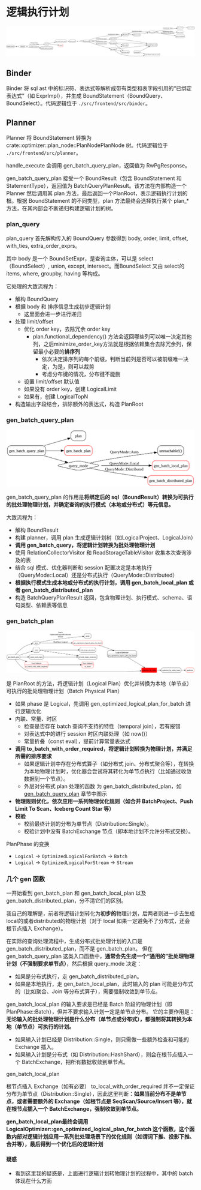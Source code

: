 
# 逻辑执行计划

![](./source/logic_plan.svg)

## Binder

Binder 将 sql ast 中的标识符、表达式等解析成带有类型和表字段引用的“已绑定表达式”（如 ExprImpl），并生成 BoundStatement（BoundQuery、BoundSelect）。代码逻辑位于 `./src/frontend/src/binder`。

## Planner  

Planner 将 BoundStatement 转换为 crate::optimizer::plan_node::PlanNodePlanNode 树。代码逻辑位于 `./src/frontend/src/planner`。

handle_execute 会调用 gen_batch_query_plan，返回值为 RwPgResponse。

gen_batch_query_plan 接受一个 BoundResult（包含 BoundStatement 和 StatementType），返回值为 BatchQueryPlanResult。该方法在内部构造一个 Planner 然后调用其 plan 方法，最后返回一个PlanRoot，表示逻辑执行计划的根。根据 BoundStatement 的不同类型，plan 方法最终会选择执行某个 plan_* 方法，在其内部会不断递归构建逻辑计划的树。


### plan_query

plan_query 首先解构传入的 BoundQuery 参数得到 body, order, limit, offset, with_ties, extra_order_exprs。

其中 body 是一个 BoundSetExpr，是查询主体，可以是 select（BoundSelect）, union, except, intersect。而BoundSelect 又由 select的items, where, groupby, having 等构成。

它处理的大致流程为：

- 解构 BoundQuery
- 根据 body 和 排序信息生成初步逻辑计划
    - 这里面会进一步进行递归
- 处理 limit/offset
    - 优化 order key，去除冗余 order key
        - plan.functional_dependency() 方法会返回哪些列可以唯一决定其他列，之后minimize_order_key方法就是根据依赖集合去除冗余列，保留最小必要的**排序列**
            - 依次决定排序列的每个前缀，判断当前列是否可以被前缀唯一决定，为是，则可以裁剪
            - 考虑分布键的情况，分布键不能删
    - 设置 limit/offset 默认值
    - 如果没有 order key，创建 LogicalLimit
    - 如果有，创建 LogicalTopN
- 构造输出字段结合，排除额外的表达式，构造 PlanRoot

### gen_batch_query_plan

![](./source/gen_batch_query_plan.svg)

gen_batch_query_plan 的作用是**将绑定后的 sql（BoundResult）转换为可执行的批处理物理计划，并确定查询的执行模式（本地或分布式）等元信息。**

大致流程为：
- 解构 BoundResult
- 构建 planner，调用 plan 生成逻辑计划树（如LogicalProject、LogicalJoin）
- **调用 gen_batch_query，将逻辑计划转换为批处理物理计划**
- 使用 RelationCollectorVisitor 和 ReadStorageTableVisitor 收集本次查询涉及的表
- 结合 sql 模式、优化器判断和 session 配置决定是本地执行（QueryMode::Local）还是分布式执行（QueryMode::Distributed）
- **根据执行模式生成本地或分布式的执行计划，调用 gen_batch_local_plan 或者 gen_batch_distributed_plan**
- 构造 BatchQueryPlanResult 返回，包含物理计划、执行模式、schema、语句类型、依赖表等信息

### gen_batch_plan

![](./source/gen_batch_plan.svg)

是 PlanRoot 的方法，将逻辑计划（Logical Plan）优化并转换为本地（单节点）可执行的批处理物理计划（Batch Physical Plan）

- 如果 phase 是 Logical，先调用 gen_optimized_logical_plan_for_batch 进行逻辑优化
- 内联、常量、时区
    - 检查是否存在 batch 查询不支持的特性（temporal join），若有报错
    - 对表达式中的进行 session 时区内联处理（如 now()）
    - 常量折叠（const eval），提前计算常量表达式
- **调用 to_batch_with_order_required，将逻辑计划转换为物理计划，并满足所需的排序要求**
    - 如果逻辑计划中存在分布式算子（如分布式 join、分布式聚合等），在转换为本地物理计划时，优化器会尝试将其转化为单节点执行（比如通过收敛数据到一个节点）。
    - 外层对分布式 plan 处理的函数 为 gen_batch_distributed_plan，如 [gen_batch_query_plan](#gen_batch_query) 章节中图示
- **物理规则优化，依次应用一系列物理优化规则（如合并 BatchProject、Push Limit To Scan、Iceberg Count Star 等）**
- **校验**
    - 校验最终计划的分布为单节点（Distribution::Single）。
    - 校验计划中没有 BatchExchange 节点（即本地计划不允许分布式交换）。

PlanPhase 的变换

- `Logical` -> `OptimizedLogicalForBatch` -> `Batch`
- `Logical` -> `OptimizedLogicalForStream` -> `Stream`

### 几个 gen 函数

一开始看到 gen_batch_plan 和 gen_batch_local_plan 以及 gen_batch_distributed_plan，分不清它们的区别。

我自己的理解是，前者将逻辑计划转化为**初步的**物理计划，后两者则进一步去生成local的或者distributed的物理计划（对于 local 如果一定避免不了分布式，还会根节点插入 Exchange）。

在实际的查询处理流程中，生成分布式批处理计划的入口是 gen_batch_distributed_plan，而不是 gen_batch_plan。
但在 gen_batch_query_plan 这类入口函数中，**通常会先生成一个“通用的”批处理物理计划（不强制要求单节点）**，然后根据 query_mode 决定：
- 如果是分布式执行，走 gen_batch_distributed_plan。
- 如果是本地执行，走 gen_batch_local_plan，此时输入的 plan 可能是分布式的（比如聚合、Join 等分布式算子），需要强制收敛到单节点。

gen_batch_local_plan 的输入要求是已经是 Batch 阶段的物理计划（即 PlanPhase::Batch），但并不要求输入计划一定是单节点分布。
它的主要作用是：**无论输入的批处理物理计划是什么分布（单节点或分布式），都强制将其转换为本地（单节点）可执行的计划。**
- 如果输入计划已经是 Distribution::Single，则只需做一些额外检查和可能的 Exchange 插入。
- 如果输入计划是分布式（如 Distribution::HashShard），则会在根节点插入一个 BatchExchange，把所有数据收敛到单节点。

gen_batch_local_plan

根节点插入 Exchange（如有必要）
to_local_with_order_required 并不一定保证分布为单节点（Distribution::Single），因此这里判断：**如果当前分布不是单节点，或者需要额外的 Exchange（如根节点是 SeqScan/Source/Insert 等），就在根节点插入一个 BatchExchange，强制收敛到单节点。**

**gen_batch_local_plan最终会调用 LogicalOptimizer::gen_optimized_logical_plan_for_batch 这个函数，这个函数内部对逻辑计划应用一系列批处理场景下的优化规则（如谓词下推、投影下推、合并等），最后得到一个优化后的逻辑计划**  

#### 疑惑

- 看到这里我的疑惑是，上面进行逻辑计划转物理计划的过程中，其中的 batch 体现在什么方面